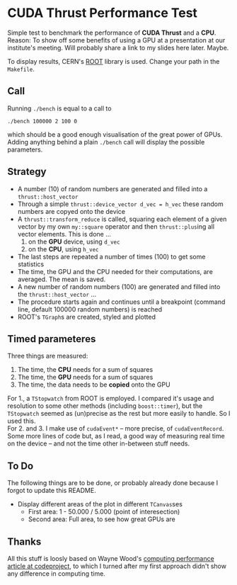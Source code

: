 # CUDA Thrust Performance Test
Simple test to benchmark the performance of **CUDA Thrust** and a **CPU**.  
Reason: To show off some benefits of using a GPU at a presentation at our institute's meeting. Will probably share a link to my slides here later. Maybe.

To display results, CERN's [ROOT](http://root.cern.ch) library is used. Change your path in the `Makefile`.
## Call
Running `./bench` is equal to a call to

    ./bench 100000 2 100 0
which should be a good enough visualisation of the great power of GPUs.
Adding anything behind a plain `./bench` call will display the possible parameters.

## Strategy
* A number (10) of random numbers are generated and filled into a `thrust::host_vector`
* Through a simple `thrust::device_vector d_vec = h_vec` these random numbers are copyed onto the device
* A `thrust::transform_reduce` is called, squaring each element of a given vector by my own `my::square` operator and then `thrust::plus`ing all vector elements. This is done …
    1. on the **GPU** device, using `d_vec`
    2. on the **CPU**, using `h_vec`
* The last steps are repeated a number of times (100) to get some statistics
* The time, the GPU and the CPU needed for their computations, are averaged. The mean is saved.
* A new number of random numbers (100) are generated and filled into the `thrust::host_vector` …
* The procedure starts again and continues until a breakpoint (command line, default 100000 random numbers) is reached
* ROOT's `TGraph`s are created, styled and plotted

## Timed parameteres
Three things are measured:

1. The time, the **CPU** needs for a sum of squares
2. The time, the **GPU** needs for a sum of squares
3. The time, the data needs to be **copied** onto the GPU

For 1., a `TStopwatch` from ROOT is employed. I compared it's usage and resolution to some other methods (including `boost::timer`), but the `TStopwatch` seemed as (un)precise as the rest but more easily to handle. So I used this.  
For 2. and 3. I make use of `cudaEvent*` – more precise, of `cudaEventRecord`. Some more lines of code but, as I read, a good way of measuring real time on the device – and not the time other in-between stuff needs.

## To Do
The following things are to be done, or probably already done because I forgot to update this README.

* Display different areas of the plot in different `TCanvas`ses
    * First area: 1 - 50.000 / 5.000 (point of interesection)
    * Second area: Full area, to see how great GPUs are
    
    
## Thanks
All this stuff is loosly based on Wayne Wood's [computing performance article at codeproject](http://www.codeproject.com/Articles/83757/A-Brief-Test-on-the-Code-Efficiency-of-CUDA-and-Th), to which I turned after my first approach didn't show any difference in computing time.